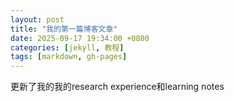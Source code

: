 ```yaml
---
layout: post
title: "我的第一篇博客文章"
date: 2025-09-17 19:34:00 +0800
categories: [jekyll, 教程]
tags: [markdown, gh-pages]
---
```


更新了我的我的research experience和learning notes
